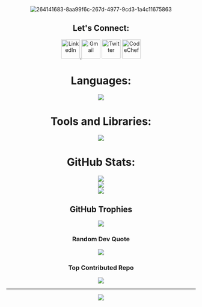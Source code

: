 <div style="max-width: 100%; margin: 0 auto; text-align: center;" align="center">

![264141683-8aa99f6c-267d-4977-9cd3-1a4c11675863](https://github.com/MARIYAPPANS/MARIYAPPANS/assets/114395182/cb6d019f-f365-4dda-b436-1cb7e0081d7b)

## Let's Connect:
 <div class="social-icons">
                <a href="https://www.linkedin.com/in/mariyappan-s/" target="_blank" class="social-icon">
                    <img src="https://user-images.githubusercontent.com/74038190/235294012-0a55e343-37ad-4b0f-924f-c8431d9d2483.gif" alt="LinkedIn" height="50" width="50">
                </a>
                <a href="mailto:mariyappanyogeshwaran@gmail.com" target="_blank"
            style="display: inline-block; border-radius: 50%;">
            <img src="https://user-images.githubusercontent.com/74038190/216122065-2f028bae-25d6-4a3c-bc9f-175394ed5011.png" alt="Gmail" height="50" width="50">
               </a>
        <a href="https://twitter.com/" target="_blank" style="display: inline-block; border-radius: 50%;">
            <img src="https://user-images.githubusercontent.com/74038190/235294011-b8074c31-9097-4a65-a594-4151b58743a8.gif" alt="Twitter" height="50" width="50">
        </a>
        <a href="https://www.codechef.com/users/mariyappan" target="_blank" style="display: inline-block; border-radius: 50%;">
            <img src="https://img.icons8.com/?size=1x&id=GkF-CAy7S8GY&format=png" alt="CodeChef" height="50" width="50"
                style="fill: #1a1b27;">
        </a>
        </div>

# Languages:
<img src="https://skillicons.dev/icons?i=c,cpp,java,python,css,html,js,php&perline=8" >

# Tools and Libraries:
<img src="https://skillicons.dev/icons?i=vscode,vercel,sqlite,replit,postgres,mysql,github,firebase,django,bootstrap,androidstudio&perline=6" >


# GitHub Stats:
![](https://github-readme-stats.vercel.app/api?username=MARIYAPPANS&theme=dark&hide_border=false&include_all_commits=false&count_private=false)<br/>
![](https://github-readme-streak-stats.herokuapp.com/?user=MARIYAPPANS&theme=dark&hide_border=false)<br/>
![](https://github-readme-stats.vercel.app/api/top-langs/?username=MARIYAPPANS&theme=dark&hide_border=false&include_all_commits=false&count_private=false&layout=compact)

##  GitHub Trophies
![](https://github-profile-trophy.vercel.app/?username=MARIYAPPANS&theme=nord&no-frame=false&no-bg=false&margin-w=4)

###  Random Dev Quote
![](https://quotes-github-readme.vercel.app/api?type=horizontal&theme=tokyonight)

###  Top Contributed Repo
![](https://github-contributor-stats.vercel.app/api?username=MARIYAPPANS&limit=5&theme=nord&combine_all_yearly_contributions=true)

---
[![](https://visitcount.itsvg.in/api?id=MARIYAPPANS&icon=6&color=5)](https://visitcount.itsvg.in)

<!-- Proudly created with GPRM ( https://gprm.itsvg.in ) -->
